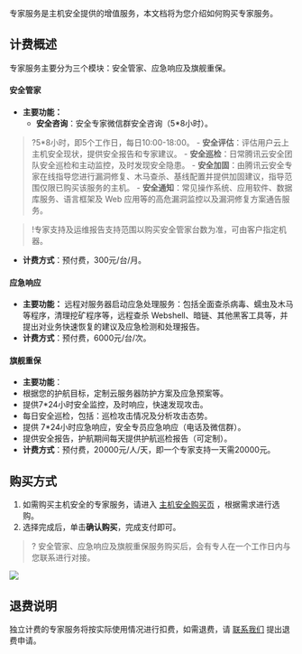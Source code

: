 专家服务是主机安全提供的增值服务，本文档将为您介绍如何购买专家服务。

## 计费概述
专家服务主要分为三个模块：安全管家、应急响应及旗舰重保。

#### **安全管家**
- **主要功能：**
	- **安全咨询**：安全专家微信群安全咨询（5*8小时）。
>?5*8小时，即5个工作日，每日10:00-18:00。
	- **安全评估**：评估用户云上主机安全现状，提供安全报告和专家建议。
	- **安全巡检**：日常腾讯云安全团队安全巡检和主动监控，及时发现安全隐患。
	- **安全加固**：由腾讯云安全专家在线指导您进行漏洞修复、木马查杀、基线配置并提供加固建议，指导范围仅限已购买该服务的主机。
	- **安全通知**：常见操作系统、应用软件、数据库服务、语言框架及 Web 应用等的高危漏洞监控以及漏洞修复方案通告服务。

>!专家支持及运维报告支持范围以购买安全管家台数为准，可由客户指定机器。
>
- **计费方式**：预付费，300元/台/月。

#### 应急响应
- **主要功能：**
远程对服务器启动应急处理服务：包括全面查杀病毒、蠕虫及木马等程序，清理挖矿程序等，远程查杀 Webshell、暗链、其他黑客工具等，并提出对业务快速恢复的建议及应急检测和处理报告。
- **计费方式**：预付费，6000元/台/次。

#### 旗舰重保
- **主要功能**：
 - 根据您的护航目标，定制云服务器防护方案及应急预案等。
 - 	提供7*24小时安全监控，及时响应，快速发现攻击。
 - 	每日安全巡检，包括：巡检攻击情况及分析攻击态势。
 - 	提供 7*24小时应急响应，安全专员应急响应（电话及微信群）。
 - 	提供安全报告，护航期间每天提供护航巡检报告（可定制）。
- **计费方式**：预付费，20000元/人/天，即一个专家支持一天需20000元。

## 购买方式
1. 如需购买主机安全的专家服务，请进入 [主机安全购买页](https://buy.cloud.tencent.com/yunjing?mode=master) ，根据需求进行选购。
2. 选择完成后，单击**确认购买**，完成支付即可。
>? 安全管家、应急响应及旗舰重保服务购买后，会有专人在一个工作日内与您联系进行对接。
>
![](https://qcloudimg.tencent-cloud.cn/raw/b36adacdd6eeb0afddf68753c2f9cf01.png)


## 退费说明
独立计费的专家服务将按实际使用情况进行扣费，如需退费，请 [联系我们](https://cloud.tencent.com/act/event/connect-service) 提出退费申请。
